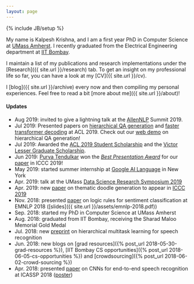 ```yaml
---
layout: page
---
```

{% include JB/setup %}

My name is Kalpesh Krishna, and I am a first year PhD in Computer Science at [UMass Amherst](http://cs.umass.edu/). I recently graduated from the Electrical Engineering department at [IIT Bombay](http://iitb.ac.in).

I maintain a list of my publications and research implementations under the [Research]({{ site.url }}/research) tab. To get an insight on my professional life so far, you can have a look at my [CV]({{ site.url }}/cv).

I [blog]({{ site.url }}/archive) every now and then compiling my personal experiences. Feel free to read a bit [more about me]({{ site.url }}/about)!

#### Updates

* Aug 2019: invited to give a lightning talk at the [AllenNLP](https://allennlp.org/) Summit 2019.
* Jul 2019: Presented papers on [hierarchical QA generation](https://arxiv.org/abs/1906.02622) and [faster transformer decoding](https://arxiv.org/abs/1906.02780) at ACL 2019. Check out our [web demo](http://squash.cs.umass.edu/) on hierarchical QA generation!
* Jul 2019: Awarded the [ACL 2019 Student Scholarship](http://www.acl2019.org/EN/student-scholarship-applications-volunteers.xhtml) and the [Victor Lesser Graduate Scholarship](https://www.cics.umass.edu/support#lesser).
* Jun 2019: [Purva Tendulkar](http://purvaten.github.io/) won the [*Best Presentation Award*](https://twitter.com/jmacunha/status/1142184529026662400) for our [paper](https://arxiv.org/abs/1903.07820) in ICCC 2019!
* May 2019: started summer internship at [Google AI Language](https://ai.google/research/teams/language/) in New York
* Apr. 2019: talk at the UMass [Data Science Research Symposium 2019](https://ds.cs.umass.edu/news-events/events/data-science-research-symposium-2019)
* Apr. 2019: new [paper](https://arxiv.org/abs/1903.07820) on thematic doodle generation to appear in [ICCC 2019](http://www.computationalcreativity.net/iccc2019/)
* Nov. 2018: presented [paper](https://arxiv.org/abs/1808.07733) on logic rules for sentiment classification at EMNLP 2018 ([slides]({{ site.url }}/assets/emnlp-2018.pdf))
* Sep. 2018: started my PhD in Computer Science at UMass Amherst
* Aug. 2018: graduated from IIT Bombay, receiving the Sharad Maloo Memorial Gold Medal
* Jul. 2018: new [preprint](https://arxiv.org/abs/1807.06234) on hierarchical multitask learning for speech recognition
* Jun. 2018: new blogs on [grad resources]({% post_url 2018-05-30-grad-resources %}), [IIT Bombay CS opportunities]({% post_url 2018-06-05-cs-opportunities %}) and [crowdsourcing]({% post_url 2018-06-02-crowd-sourcing %})
* Apr. 2018: presented [paper](https://arxiv.org/abs/1710.10398) on CNNs for end-to-end speech recognition at ICASSP 2018 ([poster](https://sigport.org/sites/default/files/docs/study-convolutional-encoders.pdf))